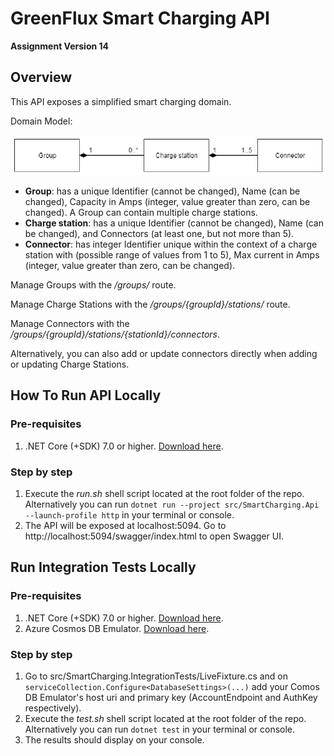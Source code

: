 # GreenFlux Smart Charging API
**Assignment Version 14**

## Overview
This API exposes a simplified smart charging domain.

Domain Model:

![Domain model](documentation/domainmodel.png)

- **Group**: has a unique Identifier (cannot be changed), Name (can be changed), Capacity in Amps
(integer, value greater than zero, can be changed). A Group can contain multiple charge stations.
- **Charge station**: has a unique Identifier (cannot be changed), Name (can be changed), and Connectors
(at least one, but not more than 5).
- **Connector**: has integer Identifier unique within the context of a charge station with (possible range
of values from 1 to 5), Max current in Amps (integer, value greater than zero, can be changed).

Manage Groups with the _/groups/_ route.

Manage Charge Stations with the _/groups/{groupId}/stations/_ route.

Manage Connectors with the _/groups/{groupId}/stations/{stationId}/connectors_.

Alternatively, you can also add or update connectors directly when adding or updating Charge Stations.

## How To Run API Locally
### Pre-requisites
1. .NET Core (+SDK) 7.0 or higher. [Download here](https://dotnet.microsoft.com/en-us/download).

### Step by step
1. Execute the _run.sh_ shell script located at the root folder of the repo. Alternatively you can run `dotnet run --project src/SmartCharging.Api --launch-profile http` in your terminal or console.
1. The API will be exposed at localhost:5094. Go to http://localhost:5094/swagger/index.html to open Swagger UI.

## Run Integration Tests Locally
### Pre-requisites
1. .NET Core (+SDK) 7.0 or higher. [Download here](https://dotnet.microsoft.com/en-us/download).
1. Azure Cosmos DB Emulator. [Download here](https://aka.ms/cosmosdb-emulator).

### Step by step
1. Go to src/SmartCharging.IntegrationTests/LiveFixture.cs and on `serviceCollection.Configure<DatabaseSettings>(...)` add your Comos DB Emulator's host uri and primary key (AccountEndpoint and AuthKey respectively).
1. Execute the _test.sh_ shell script located at the root folder of the repo. Alternatively you can run `dotnet test` in your terminal or console.
1. The results should display on your console.
